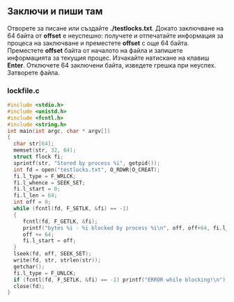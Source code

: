 ## Заключи и пиши там

Отворете за писане или създайте **./testlocks.txt**. 
Докато заключване на 64 байта от **offset** е неуспешно: получете и отпечатайте информация за процеса на заключване и преместете **offset** с още 64 байта. 
Преместете **offset** байта от началото на файла и запишете информацията за текущия процес. 
Изчакайте натискане на клавиш **Enter**. 
Отключете 64 заключени байта, изведете грешка при неуспех. 
Затворете файла. 

### lockfile.c
```c
#include <stdio.h>
#include <unistd.h>
#include <fcntl.h>
#include <string.h>
int main(int argc, char * argv[])
{
  char str[64];
  memset(str, 32, 64);
  struct flock fi;
  sprintf(str, "Stored by process %i", getpid());
  int fd = open("testlocks.txt", O_RDWR|O_CREAT);
  fi.l_type = F_WRLCK;
  fi.l_whence = SEEK_SET;
  fi.l_start = 0;
  fi.l_len = 64;
  int off = 0; 
  while (fcntl(fd, F_SETLK, &fi) == -1)
  {
     fcntl(fd, F_GETLK, &fi);
     printf("bytes %i - %i blocked by process %i\n", off, off+64, fi.l_pid);
     off += 64;
     fi.l_start = off;
  }
  lseek(fd, off, SEEK_SET);
  write(fd, str, strlen(str));
  getchar();
  fi.l_type = F_UNLCK;
  if (fcntl(fd, F_SETLK, &fi) == -1) printf("ERROR while blocking!\n");
  close(fd);
} 
```
